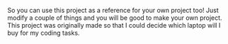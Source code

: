 So you can use this project as a reference for your own project too! Just modify a couple of things and you will be good to make your own project.
This project was originally made so that I could decide which laptop will I buy for my coding tasks.

